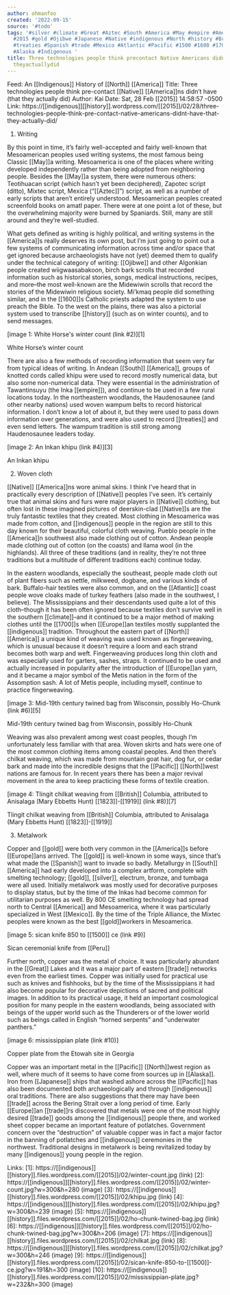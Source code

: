```yaml
---
author: ohmanfoo
created: '2022-09-15'
source: '#todo'
tags: '#silver #climate #Great #Aztec #South #America #May #empire #American #Peru
  #2015 #gold #Ojibwe #Japanese #Native #indigenous #North #history #British #Europe
  #treaties #Spanish #trade #Mexico #Atlantic #Pacific #1500 #1600 #1700 #1823 #1919
  #Alaska #Indigenous '
title: Three technologies people think precontact Native Americans didnt have that
  theyactuallydid
---
```


Feed: An [[Indigenous]] History of [[North]] [[America]]
Title: Three technologies people think pre-contact [[Native]] [[America]]ns didn’t have 
(that they actually did)
Author: Kai
Date: Sat, 28 Feb [[2015]] 14:58:57 -0500
Link: https://[[indigenous]][[history]].wordpress.com/[[2015]]/02/28/three-technologies-people-think-pre-contact-native-americans-didnt-have-that-they-actually-did/
 
1. Writing
 
By this point in time, it’s fairly well-accepted and fairly well-known that 
Mesoamerican peoples used writing systems, the most famous being Classic [[May]]a 
writing. Mesoamerica is one of the places where writing developed independently 
rather than being adopted from neighboring people. Besides the [[May]]a system, 
there were numerous others: Teotihuacan script (which hasn’t yet been 
deciphered), Zapotec script (ditto), Mixtec script, Mexica (“[[Aztec]]”) script, as 
well as a number of early scripts that aren’t entirely understood. Mesoamerican 
peoples created screenfold books on amatl paper. There were at one point a lot 
of these, but the overwhelming majority were burned by Spaniards. Still, many 
are still around and they’re well-studied.
 
What gets defined as writing is highly political, and writing systems in the 
[[America]]s really deserves its own post, but I’m just going to point out a few 
systems of communicating information across time and/or space that get ignored 
because archaeologists have not (yet) deemed them to qualify under the technical
category of writing: [[Ojibwe]] and other Algonkian people created wiigwaasabakoon, 
birch bark scrolls that recorded information such as historical stories, songs, 
medical instructions, recipes, and more–the most well-known are the Midewiwin 
scrolls that record the stories of the Midewiwin religious society. Mi’kmaq 
people did something similar, and in the [[1600]]s Catholic priests adapted the 
system to use preach the Bible. To the west on the plains, there was also a 
pictorial system used to transcribe [[history]] (such as on winter counts), and to 
send messages.
 
[image 1: White Horse's winter count (link #2)][1]
 
White Horse’s winter count
 
There are also a few methods of recording information that seem very far from 
typical ideas of writing. In Andean [[South]] [[America]], groups of knotted cords 
called khipu were used to record mostly numerical data, but also some 
non-numerical data. They were essential in the administration of Tawantinsuyu 
(the Inka [[empire]]), and continue to be used in a few rural locations today. In 
the northeastern woodlands, the Haudenosaunee (and other nearby nations) used 
woven wampum belts to record historical information. I don’t know a lot of about
it, but they were used to pass down information over generations, and were also 
used to record [[treaties]] and even send letters. The wampum tradition is still 
strong among Haudenosaunee leaders today.
 
[image 2: An Inkan khipu (link #4)][3]
 
An Inkan khipu
 
2. Woven cloth
 
[[Native]] [[America]]ns wore animal skins. I think I’ve heard that in practically every
description of [[Native]] peoples I’ve seen. It’s certainly true that animal skins 
and furs were major players in [[Native]] clothing, but often lost in these imagined
pictures of deerskin-clad [[Native]]s are the truly fantastic textiles that they 
created. Most clothing in Mesoamerica was made from cotton, and [[indigenous]] 
people in the region are still to this day known for their beautiful, colorful 
cloth weaving. Pueblo people in the [[America]]n southwest also made clothing out of
cotton. Andean people made clothing out of cotton (on the coasts) and llama wool
(in the highlands). All three of these traditions (and in reality, they’re not 
three traditions but a multitude of different traditions each) continue today.
 
In the eastern woodlands, especially the southeast, people made cloth out of 
plant fibers such as nettle, milkweed, dogbane, and various kinds of bark. 
Buffalo-hair textiles were also common, and on the [[Atlantic]] coast people wove 
cloaks made of turkey feathers (also made in the southwest, I believe). The 
Mississippians and their descendants used quite a lot of this cloth–though it 
has been often ignored because textiles don’t survive well in the southern 
[[climate]]–and it continued to be a major method of making clothes until the [[1700]]s 
when [[Europe]]an textiles mostly supplanted the [[indigenous]] tradition. Throughout 
the eastern part of [[North]] [[America]] a unique kind of weaving was used known as 
fingerweaving, which is unusual because it doesn’t require a loom and each 
strand becomes both warp and weft. Fingerweaving produces long thin cloth and 
was especially used for garters, sashes, straps. It continued to be used and 
actually increased in popularity after the introduction of [[Europe]]an yarn, and it
became a major symbol of the Metis nation in the form of the Assomption sash. A 
lot of Metis people, including myself, continue to practice fingerweaving.
 
[image 3: Mid-19th century twined bag from Wisconsin, possibly Ho-Chunk (link 
#6)][5]
 
Mid-19th century twined bag from Wisconsin, possibly Ho-Chunk
 
Weaving was also prevalent among west coast peoples, though I’m unfortunately 
less familiar with that area. Woven skirts and hats were one of the most common 
clothing items among coastal peoples. And then there’s chilkat weaving, which 
was made from mountain goat hair, dog fur, or cedar bark and made into the 
incredible designs that the [[Pacific]] [[North]]west nations are famous for. In recent 
years there has been a major revival movement in the area to keep practicing 
these forms of textile creation.
 
[image 4: Tlingit chilkat weaving from [[British]] Columbia, attributed to Anisalaga
(Mary Ebbetts Hunt) [[1823]]-[[1919]] (link #8)][7]
 
Tlingit chilkat weaving from [[British]] Columbia, attributed to Anisalaga (Mary 
Ebbetts Hunt) [[1823]]-[[1919]]
 
3. Metalwork
 
Copper and [[gold]] were both very common in the [[America]]s before [[Europe]]ans arrived. 
The [[gold]] is well-known in some ways, since that’s what made the [[Spanish]] want to 
invade so badly. Metallurgy in [[South]] [[America]] had early developed into a complex 
artform, complete with smelting technology; [[gold]], [[silver]], electrum, bronze, and 
tumbaga were all used. Initially metalwork was mostly used for decorative 
purposes to display status, but by the time of the Inkas had become common for 
utilitarian purposes as well. By 800 CE smelting technology had spread north to 
Central [[America]] and Mesoamerica, where it was particularly specialized in West 
[[Mexico]]. By the time of the Triple Alliance, the Mixtec peoples were known as the
best [[gold]]workers in Mesoamerica.
 
[image 5: sican knife 850 to [[1500]] ce (link #9)]
 
Sican ceremonial knife from [[Peru]]
 
Further north, copper was the metal of choice. It was particularly abundant in 
the [[Great]] Lakes and it was a major part of eastern [[trade]] networks even from the 
earliest times. Copper was initially used for practical use such as knives and 
fishhooks, but by the time of the Mississippians it had also become popular for 
decorative depictions of sacred and political images. In addition to its 
practical usage, it held an important cosmological position for many people in 
the eastern woodlands, being associated with beings of the upper world such as 
the Thunderers or of the lower world such as beings called in English “horned 
serpents” and “underwater panthers.”
 
[image 6: mississippian plate (link #10)]
 
Copper plate from the Etowah site in Georgia
 
Copper was an important metal in the [[Pacific]] [[North]]west region as well, where 
much of it seems to have come from sources up in [[Alaska]]. Iron from [[Japanese]] 
ships that washed ashore across the [[Pacific]] has also been documented both 
archaeologically and through [[indigenous]] oral traditions. There are also 
suggestions that there may have been [[trade]] across the Bering Strait over a long 
period of time. Early [[Europe]]an [[trade]]rs discovered that metals were one of the 
most highly desired [[trade]] goods among the [[indigenous]] people there, and worked 
sheet copper became an important feature of potlatches. Government concern over 
the “destruction” of valuable copper was in fact a major factor in the banning 
of potlatches and [[indigenous]] ceremonies in the northwest. Traditional designs in
metalwork is being revitalized today by many [[indigenous]] young people in the 
region.
 
Links: 
[1]: https://[[indigenous]][[history]].files.wordpress.com/[[2015]]/02/winter-count.jpg (link)
[2]: https://[[indigenous]][[history]].files.wordpress.com/[[2015]]/02/winter-count.jpg?w=300&h=280 (image)
[3]: https://[[indigenous]][[history]].files.wordpress.com/[[2015]]/02/khipu.jpg (link)
[4]: https://[[indigenous]][[history]].files.wordpress.com/[[2015]]/02/khipu.jpg?w=300&h=239 (image)
[5]: https://[[indigenous]][[history]].files.wordpress.com/[[2015]]/02/ho-chunk-twined-bag.jpg (link)
[6]: https://[[indigenous]][[history]].files.wordpress.com/[[2015]]/02/ho-chunk-twined-bag.jpg?w=300&h=206 (image)
[7]: https://[[indigenous]][[history]].files.wordpress.com/[[2015]]/02/chilkat.jpg (link)
[8]: https://[[indigenous]][[history]].files.wordpress.com/[[2015]]/02/chilkat.jpg?w=300&h=246 (image)
[9]: https://[[indigenous]][[history]].files.wordpress.com/[[2015]]/02/sican-knife-850-to-[[1500]]-ce.jpg?w=191&h=300 (image)
[10]: https://[[indigenous]][[history]].files.wordpress.com/[[2015]]/02/mississippian-plate.jpg?w=232&h=300 (image)
